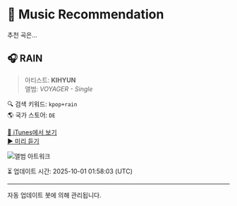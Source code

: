 
# 🎵 Music Recommendation

추천 곡은...

## 🎧 RAIN  
> 아티스트: **KIHYUN**  
> 앨범: _VOYAGER - Single_  

🔍 검색 키워드: `kpop+rain`  
🌎 국가 스토어: `DE`

[🔗 iTunes에서 보기](https://music.apple.com/de/album/rain/1612879507?i=1612879520&uo=4)  
[▶️ 미리 듣기](https://audio-ssl.itunes.apple.com/itunes-assets/AudioPreview116/v4/16/57/02/165702b8-36ea-6d6a-9a62-efddb6444e1a/mzaf_10929689695737539022.plus.aac.p.m4a)

![앨범 아트워크](https://is1-ssl.mzstatic.com/image/thumb/Music116/v4/2e/f4/50/2ef450e0-9dfc-f7ec-8a51-d46073a24c5b/8804775247637.jpg/100x100bb.jpg)

⏳ 업데이트 시간: 2025-10-01 01:58:03 (UTC)

---
자동 업데이트 봇에 의해 관리됩니다.
